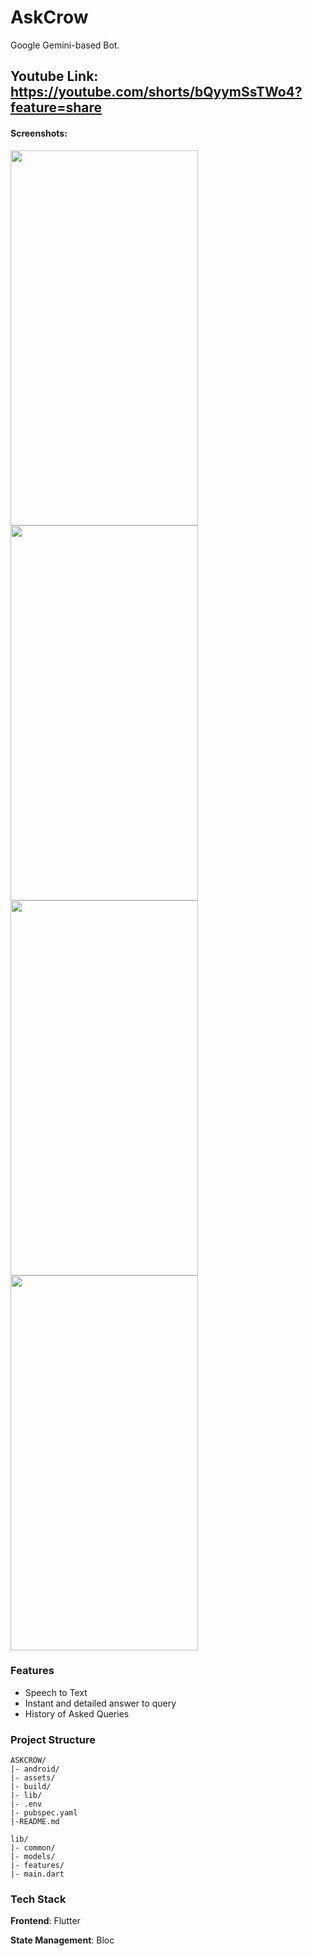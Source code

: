 # AskCrow

Google Gemini-based Bot.


## Youtube Link: https://youtube.com/shorts/bQyymSsTWo4?feature=share


#### Screenshots:

<p float="left">
  <img src="https://i.ibb.co/TrbHCP7/Screenshot-20240201-205937.jpg" width="300" height="600">
  <img src="https://i.ibb.co/LY9JNcT/Screenshot-20240201-205941.jpg" width="300" height="600">
  <img src="https://i.ibb.co/DkBwDnW/Screenshot-20240201-205914.jpg" width="300" height="600">
  <img src="https://i.ibb.co/68VNGXZ/Screenshot-20240201-205922.jpg" width="300" height="600">
</p>


### Features
- Speech to Text 
- Instant and detailed answer to query 
- History of Asked Queries


### Project Structure
```
ASKCROW/
|- android/
|- assets/
|- build/
|- lib/
|- .env
|- pubspec.yaml
|-README.md
```

```
lib/
|- common/
|- models/
|- features/
|- main.dart
```





### Tech Stack

**Frontend**: Flutter

**State Management**: Bloc
